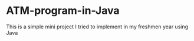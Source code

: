 # ATM-program-in-Java

This is a simple mini project I tried to implement in my freshmen year using Java
